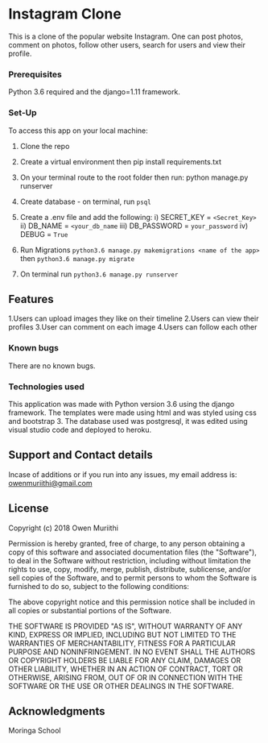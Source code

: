 # Instagram Clone

This is a clone of the popular website Instagram. One can post photos, comment on photos, follow other users, search for users and view their profile.

### Prerequisites

Python 3.6 required and the django=1.11 framework.

### Set-Up

To access this app on your local machine:

 1) Clone the repo
 2) Create a virtual environment then pip install requirements.txt
 3) On your terminal route to the root folder then run: python manage.py runserver
 4) Create database - on terminal, run `psql`
 5) Create a .env file and add the following:
 i) SECRET_KEY = `<Secret_Key>`
ii) DB_NAME = `<your_db_name`
iii) DB_PASSWORD = `your_password`
iv) DEBUG = `True`
   
 6) Run Migrations `python3.6 manage.py makemigrations <name of the app>` then `python3.6 manage.py migrate`
 7) On terminal run `python3.6 manage.py runserver`


## Features
 1.Users can upload images they like on their timeline
 2.Users can view their profiles
 3.User can comment on each image
 4.Users can follow each other


### Known bugs

There are no known bugs.

### Technologies used

This application was made with Python version 3.6 using the django framework. The templates were made using html and was styled using css and bootstrap 3. The database used was postgresql, it was edited using visual studio code and deployed to heroku. 

## Support and Contact details
Incase of additions or if you run into any issues, my email address is: owenmuriithi@gmail.com

## License

Copyright (c) 2018 Owen Muriithi

Permission is hereby granted, free of charge, to any person obtaining a copy of this software and associated documentation files (the "Software"), to deal in the Software without restriction, including without limitation the rights to use, copy, modify, merge, publish, distribute, sublicense, and/or sell copies of the Software, and to permit persons to whom the Software is furnished to do so, subject to the following conditions:

The above copyright notice and this permission notice shall be included in all copies or substantial portions of the Software.

THE SOFTWARE IS PROVIDED "AS IS", WITHOUT WARRANTY OF ANY KIND, EXPRESS OR IMPLIED, INCLUDING BUT NOT LIMITED TO THE WARRANTIES OF MERCHANTABILITY, FITNESS FOR A PARTICULAR PURPOSE AND NONINFRINGEMENT. IN NO EVENT SHALL THE AUTHORS OR COPYRIGHT HOLDERS BE LIABLE FOR ANY CLAIM, DAMAGES OR OTHER LIABILITY, WHETHER IN AN ACTION OF CONTRACT, TORT OR OTHERWISE, ARISING FROM, OUT OF OR IN CONNECTION WITH THE SOFTWARE OR THE USE OR OTHER DEALINGS IN THE SOFTWARE.

## Acknowledgments
Moringa School
